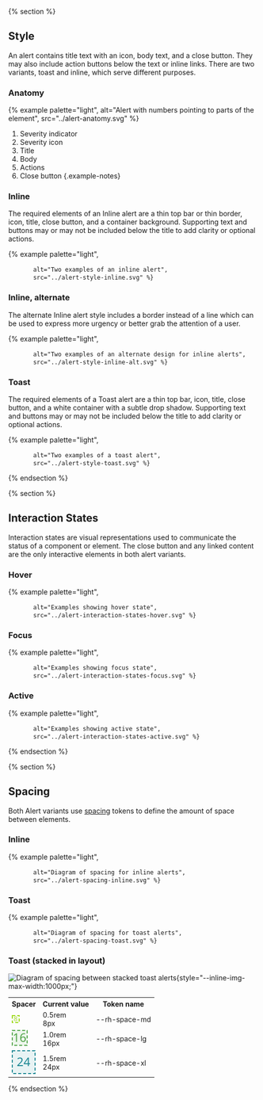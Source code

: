 {% section %}
## Style

An alert contains title text with an icon, body text, and a close button. They may also include action buttons below the text or inline links. There are two variants, toast and inline, which serve different purposes.

### Anatomy

{% example palette="light",
           alt="Alert with numbers pointing to parts of the element",
           src="../alert-anatomy.svg" %}

1. Severity indicator
2. Severity icon
3. Title
4. Body
5. Actions
6. Close button
{.example-notes}

### Inline

The required elements of an Inline alert are a thin top bar or thin border, icon, title, close button, and a container background. Supporting text and buttons may or may not be included below the title to add clarity or optional actions.

{% example palette="light",
           
           alt="Two examples of an inline alert",
           src="../alert-style-inline.svg" %}

### Inline, alternate

The alternate Inline alert style includes a border instead of a line which can be used to express more urgency or better grab the attention of a user.

{% example palette="light",
           
           alt="Two examples of an alternate design for inline alerts",
           src="../alert-style-inline-alt.svg" %}

### Toast

The required elements of a Toast alert are a thin top bar, icon, title, close button, and a white container with a subtle drop shadow. Supporting text and buttons may or may not be included below the title to add clarity or optional actions.

{% example palette="light",
           
           alt="Two examples of a toast alert",
           src="../alert-style-toast.svg" %}
{% endsection %}

{% section %}
## Interaction States

Interaction states are visual representations used to communicate the status of a component or element. The close button and any linked content are the only interactive elements in both alert variants.

### Hover

{% example palette="light",
           
           alt="Examples showing hover state",
           src="../alert-interaction-states-hover.svg" %}

### Focus

{% example palette="light",
           
           alt="Examples showing focus state",
           src="../alert-interaction-states-focus.svg" %}

### Active

{% example palette="light",
           
           alt="Examples showing active state",
           src="../alert-interaction-states-active.svg" %}
{% endsection %}

{% section %}
## Spacing

Both Alert variants use [spacing](/foundations/spacing/) tokens to define the amount of space between elements.

### Inline

{% example palette="light",
           
           alt="Diagram of spacing for inline alerts",
           src="../alert-spacing-inline.svg" %}

### Toast

{% example palette="light",
           
           alt="Diagram of spacing for toast alerts",
           src="../alert-spacing-toast.svg" %}

### Toast (stacked in layout)
![Diagram of spacing between stacked toast alerts](../alert-spacing-toast-layout.svg){style="--inline-img-max-width:1000px;"}

<table style="width:100%">
    <tr>
        <th>Spacer</th>
        <th>Current value</th>
        <th>Token name</th>
    </tr>
    <tr>
        <td><img src="/assets/spacing/8px-with-number.svg" alt="8 pixel spacer"></td>
        <td>0.5rem<br>8px</td>
        <td>--rh-space-md</td>
    </tr>
    <tr>
        <td><img src="/assets/spacing/16px-with-number.svg" alt="16 pixel spacer"></td>
        <td>1.0rem<br>16px</td>
        <td>--rh-space-lg</td>
    </tr>
    <tr>
        <td><img src="/assets/spacing/24px-with-number.svg" alt="24 pixel spacer"></td>
        <td>1.5rem<br>24px</td>
        <td>--rh-space-xl</td>
    </tr>
</table>
{% endsection %}
